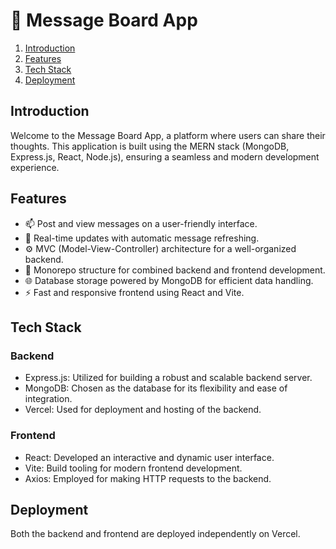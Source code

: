 # 💭 Message Board App

1. [Introduction](#introduction)
2. [Features](#features)
3. [Tech Stack](#tech-stack)
5. [Deployment](#deployment)

## Introduction

Welcome to the Message Board App, a platform where users can share their thoughts. This application is built using the MERN stack (MongoDB, Express.js, React, Node.js), ensuring a seamless and modern development experience.

## Features

- 📫 Post and view messages on a user-friendly interface.
- 🔄 Real-time updates with automatic message refreshing.
- ⚙️ MVC (Model-View-Controller) architecture for a well-organized backend.
- 🔄 Monorepo structure for combined backend and frontend development.
- 🌐 Database storage powered by MongoDB for efficient data handling.
- ⚡️ Fast and responsive frontend using React and Vite.

## Tech Stack

### Backend

- Express.js: Utilized for building a robust and scalable backend server.
- MongoDB: Chosen as the database for its flexibility and ease of integration.
- Vercel: Used for deployment and hosting of the backend.

### Frontend

- React: Developed an interactive and dynamic user interface.
- Vite: Build tooling for modern frontend development.
- Axios: Employed for making HTTP requests to the backend.

## Deployment

Both the backend and frontend are deployed independently on Vercel.
